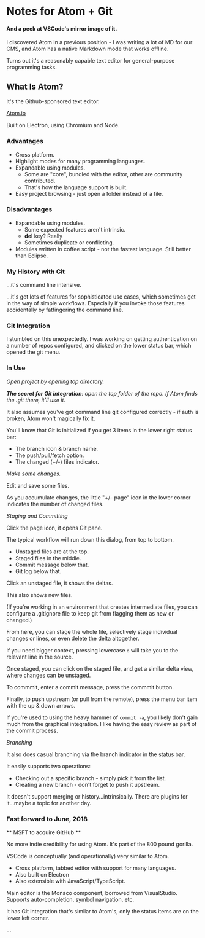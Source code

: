 # Notes for Atom + Git

#### And a peek at VSCode's mirror image of it.

I discovered Atom in a previous position - I was writing a lot of MD for our CMS, and Atom has a native Markdown mode that works offline.

Turns out it's a reasonably capable text editor for general-purpose programming tasks.

## What Is Atom?

It's the Github-sponsored text editor.

[Atom.io](atom.io)

Built on Electron, using Chromium and Node.

### Advantages

* Cross platform.
* Highlight modes for many programming languages.
* Expandable using modules.
    * Some are "core", bundled with the editor, other are community contributed.
    * That's how the language support is built.
* Easy project browsing - just open a folder instead of a file.

### Disadvantages

* Expandable using modules.
    * Some expected features aren't intrinsic.
    * **del** key?  Really
    * Sometimes duplicate or conflicting.
* Modules written in coffee script - not the fastest language.  Still better than Eclipse.

### My History with Git

...it's command line intensive.  

...it's got lots of features for sophisticated use cases, which sometimes get in the way of simple workflows.  Especially if you invoke those features accidentally by fatfingering the command line.


### Git Integration

I stumbled on this unexpectedly.  I was working on getting authentication on a number of repos configured, and clicked on the lower status bar, which opened the git menu.

### In Use

_Open project by opening top directory._

_**The secret for Git integration**: open the top folder of the repo.  If Atom finds the .git there, it'll use it._

It also assumes you've got command line git configured correctly - if auth is broken, Atom won't magically fix it.

You'll know that Git is initialized if you get 3 items in the lower right status bar:
* The branch icon & branch name.
* The push/pull/fetch option.
* The changed (+/-) files indicator.

_Make some changes._

Edit and save some files.

As you accumulate changes, the little "+/- page" icon in the lower corner indicates the number of changed files.

_Staging and Committing_

Click the page icon, it opens Git pane.

The typical workflow will run down this dialog, from top to bottom.

* Unstaged files are at the top.
* Staged files in the middle.
* Commit message below that.
* Git log below that.

Click an unstaged file, it shows the deltas.

This also shows new files.  

(If you're working in an environment that creates intermediate files, you can configure a .gitignore file to keep git from flagging them as new or changed.)

From here, you can stage the whole file,  selectively stage individual changes or lines, or even delete the delta altogether.

If you need bigger context, pressing lowercase `o` will take you to the relevant line in the source.

Once staged, you can click on the staged file, and get a similar delta view, where changes can be unstaged.

To commmit, enter a commit message, press the commmit button.

Finally, to push upstream (or pull from the remote), press the menu bar item with the up & down arrows.

If you're used to using the heavy hammer of `commit -a`, you likely don't gain much from the graphical integration.  I like having the easy review as part of the commit process.

_Branching_

It also does casual branching via the branch indicator in the status bar.

It easily supports two operations:
* Checking out a specific branch - simply pick it from the list.
* Creating a new branch - don't forget to push it upstream.

It doesn't support merging or history...intrinsically.  There are plugins for it...maybe a topic for another day.



### Fast forward to June, 2018

** MSFT to acquire GitHub **

No more indie credibility for using Atom.  It's part of the 800 pound gorilla.

VSCode is conceptually (and operationally) very similar to Atom.    

* Cross platform, tabbed editor with support for many languages.
* Also built on Electron
* Also extensible with JavaScript/TypeScript.

Main editor is the Monaco component, borrowed from VisualStudio.  Supports auto-completion, symbol navigation, etc.

It has Git integration that's similar to Atom's, only the status items are on the lower left corner.

...
